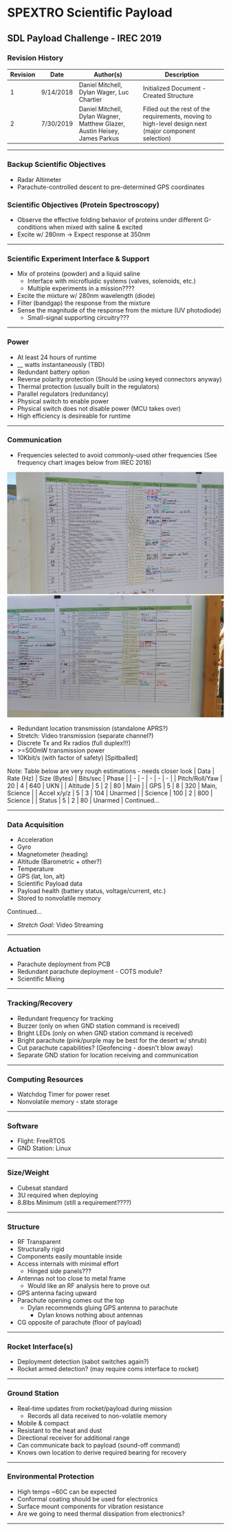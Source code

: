 # SPEXTRO Scientific Payload
## SDL Payload Challenge - IREC 2019

### Revision History
| Revision | Date | Author(s) | Description |
| --- | --- | --- | --- |
| 1 | 9/14/2018 | Daniel Mitchell, Dylan Wager, Luc Chartier | Initialized Document - Created Structure |
| 2 | 7/30/2019 | Daniel Mitchell, Dylan Wagner, Matthew Glazer, Austin Heisey, James Parkus | Filled out the rest of the requirements, moving to high-level design next (major component selection) |

-----
### Backup Scientific Objectives
* Radar Altimeter
* Parachute-controlled descent to pre-determined GPS coordinates


### Scientific Objectives (Protein Spectroscopy)
 * Observe the effective folding behavior of proteins under different G-conditions when mixed with saline & excited
 * Excite w/ 280nm -> Expect response at 350nm

---
### Scientific Experiment Interface & Support
 * Mix of proteins (powder) and a liquid saline
    * Interface with microfluidic systems (valves, solenoids, etc.)
    * Multiple experiments in a mission????
 * Excite the mixture w/ 280nm wavelength (diode)
 * Filter (bandgap) the response from the mixture
 * Sense the magnitude of the response from the mixture (UV photodiode)
    * Small-signal supporting circuitry???

---
### Power
* At least 24 hours of runtime
* __ watts instantaneously (TBD)
* Redundant battery option
* Reverse polarity protection (Should be using keyed connectors anyway)
* Thermal protection (usually built in the regulators)
* Parallel regulators (redundancy)
* Physical switch to enable power
* Physical switch does not disable power (MCU takes over)
* High efficiency is desireable for runtime

---
### Communication
* Frequencies selected to avoid commonly-used other frequencies (See frequency chart images below from IREC 2018)

![Image 1](Photos/freq_chart_1.jpg)
![Image 2](Photos/freq_chart_2.jpg)

* Redundant location transmission (standalone APRS?)
* Stretch: Video transmission (separate channel?)
* Discrete Tx and Rx radios (full duplex!!!)
* \>=500mW transmission power
* 10Kbit/s (with factor of safety) [Spitballed]

Note: Table below are very rough estimations - needs closer look
| Data | Rate (Hz) | Size (Bytes) | Bits/sec | Phase |
| - | - | - | - | - |
| Pitch/Roll/Yaw | 20 | 4 | 640 | UKN |
| Altitude | 5 | 2 | 80 | Main |
| GPS | 5 | 8 | 320 | Main, Science |
| Accel x/y/z | 5 | 3 | 104 | Unarmed |
| Science | 100 | 2 | 800 | Science |
| Status | 5 | 2 | 80 | Unarmed |
Continued...

---
### Data Acquisition
* Acceleration
* Gyro 
* Magnetometer (heading)
* Altitude (Barometric + other?)
* Temperature
* GPS (lat, lon, alt)
* Scientific Payload data
* Payload health (battery status, voltage/current, etc.)
* Stored to nonvolatile memory

Continued...

* *Stretch Goal:* Video Streaming

---
### Actuation
* Parachute deployment from PCB
* Redundant parachute deployment - COTS module?
* Scientific Mixing

---

### Tracking/Recovery
* Redundant frequency for tracking
* Buzzer (only on when GND station command is received)
* Bright LEDs (only on when GND station command is received)
* Bright parachute (pink/purple may be best for the desert w/ shrub)
* Cut parachute capabilities? (Geofencing - doesn't blow away)
* Separate GND station for location receiving and communication

---

### Computing Resources
* Watchdog Timer for power reset
* Nonvolatile memory - state storage

---

### Software
* Flight: FreeRTOS
* GND Station: Linux

---

### Size/Weight
* Cubesat standard
* 3U required when deploying
* 8.8lbs Minimum (still a requirement????)

---

### Structure
* RF Transparent
* Structurally rigid
* Components easily mountable inside
* Access internals with minimal effort
    * Hinged side panels???
* Antennas not too close to metal frame
    * Would like an RF analysis here to prove out
* GPS antenna facing upward
* Parachute opening comes out the top
    * Dylan recommends gluing GPS antenna to parachute
        * Dylan knows nothing about antennas
* CG opposite of parachute (floor of payload)
---

### Rocket Interface(s)
* Deployment detection (sabot switches again?)
* Rocket armed detection? (may require coms interface to rocket)
---

### Ground Station
* Real-time updates from rocket/payload during mission
    * Records all data received to non-volatile memory
* Mobile & compact
* Resistant to the heat and dust
* Directional receiver for additional range
* Can communicate back to payload (sound-off command)
* Knows own location to derive required bearing for recovery
---

### Environmental Protection
* High temps ~60C can be expected
* Conformal coating should be used for electronics
* Surface mount components for vibration resistance
* Are we going to need thermal dissipation from electronics?
---
